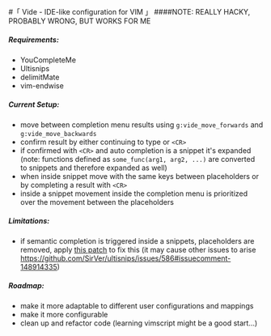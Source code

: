 #「 Vide - IDE-like configuration for VIM 」
####NOTE: REALLY HACKY, PROBABLY WRONG, BUT WORKS FOR ME

##### Requirements:

- YouCompleteMe
- Ultisnips
- delimitMate
- vim-endwise

##### Current Setup:

- move between completion menu results using `g:vide_move_forwards`
  and `g:vide_move_backwards`
- confirm result by either continuing to type or `<CR>`
- if confirmed with `<CR>` and auto completion is a snippet it's expanded
  (note: functions defined as `some_func(arg1, arg2, ...)` are converted to
  snippets and therefore expanded as well)
- when inside snippet move with the same keys between placeholders or by
  completing a result with `<CR>`
- inside a snippet movement inside the completion menu is prioritized
  over the movement between the placeholders

##### Limitations:

- if semantic completion is triggered inside a snippets, placeholders are
  removed, apply [this patch](https://gist.github.com/cHoco/27549c8bc5119eda7d3b)
  to fix this (it may cause other issues to arise
  <https://github.com/SirVer/ultisnips/issues/586#issuecomment-148914335>)

##### Roadmap:

- make it more adaptable to different user configurations and mappings
- make it more configurable
- clean up and refactor code (learning vimscript might be a good start...)
